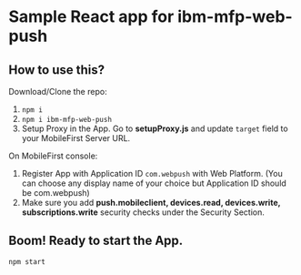# Sample React app for ibm-mfp-web-push


## How to use this?

Download/Clone the repo:

1. `npm i`
2. `npm i ibm-mfp-web-push`
3. Setup Proxy in the App. Go to **setupProxy.js** and update `target` field to your MobileFirst Server URL.

On MobileFirst console: 

1. Register App with Application ID `com.webpush` with Web Platform. (You can choose any display name of your choice but Application ID should be com.webpush)
2. Make sure you add **push.mobileclient, devices.read, devices.write, subscriptions.write** security checks under the Security Section.

## Boom! Ready to start the App.

`npm start`

